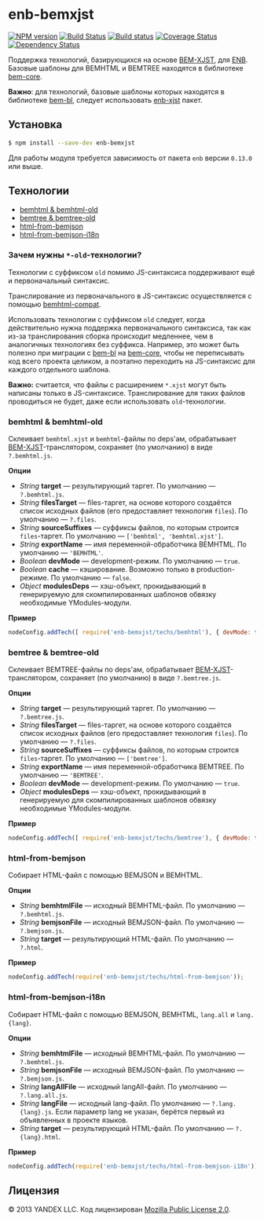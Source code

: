 enb-bemxjst
===========

[![NPM version](https://img.shields.io/npm/v/enb-bemxjst.svg?style=flat)](https://www.npmjs.org/package/enb-bemxjst) [![Build Status](https://img.shields.io/travis/enb-bem/enb-bemxjst/master.svg?style=flat&label=tests)](https://travis-ci.org/enb-bem/enb-bemxjst) [![Build status](https://img.shields.io/appveyor/ci/blond/enb-bemxjst.svg?style=flat&label=windows)](https://ci.appveyor.com/project/blond/enb-bemxjst) [![Coverage Status](https://img.shields.io/coveralls/enb-bem/enb-bemxjst.svg?style=flat)](https://coveralls.io/r/enb-bem/enb-bemxjst?branch=master) [![Dependency Status](https://img.shields.io/david/enb-bem/enb-bemxjst.svg?style=flat)](https://david-dm.org/enb-bem/enb-bemxjst)

Поддержка технологий, базирующихся на основе [BEM-XJST](https://ru.bem.info/tools/templating-engines/bemxjst/), для [ENB](https://github.com/enb-make/enb.git).
Базовые шаблоны для BEMHTML и BEMTREE находятся в библиотеке [bem-core](https://ru.bem.info/libs/bem-core/v2.3.0/).

**Важно**: для технологий, базовые шаблоны которых находятся в библиотеке [bem-bl](https://ru.bem.info/libs/bem-bl/), следует использовать [enb-xjst](https://github.com/enb-bem/enb-xjst) пакет.

Установка
---------
```sh
$ npm install --save-dev enb-bemxjst
```

Для работы модуля требуется зависимость от пакета `enb` версии `0.13.0` или выше.

Технологии
----------

* [bemhtml & bemhtml-old](#bemhtml--bemhtml-old)
* [bemtree & bemtree-old](#bemtree--bemtree-old)
* [html-from-bemjson](#html-from-bemjson)
* [html-from-bemjson-i18n](#html-from-bemjson-i18n)

### Зачем нужны `*-old`-технологии?
Технологии с суффиксом `old` помимо JS-синтаксиса поддерживают ещё и первоначальный синтаксис.

Транслирование из первоначального в JS-синтаксис осуществляется с помощью [bemhtml-compat](https://github.com/bem/bemhtml-compat).

Использовать технологии с суффиксом `old` следует, когда действительно нужна поддержка первоначального синтаксиса, так как из-за транслирования сборка происходит медленнее, чем в аналогичных технологиях без суффикса.
Например, это может быть полезно при миграции c [bem-bl](https://github.com/bem/bem-bl.git) на [bem-core](https://github.com/bem/bem-core), чтобы не переписывать код всего проекта целиком, а поэтапно переходить на JS-синтаксис для каждого отдельного шаблона.

**Важно:** считается, что файлы с расширением `*.xjst` могут быть написаны только в JS-синтаксисе. Транслирование для таких файлов проводиться не будет, даже если использовать `old`-технологии.

### bemhtml & bemhtml-old

Склеивает `bemhtml.xjst` и `bemhtml`-файлы по deps'ам, обрабатывает [BEM-XJST](https://ru.bem.info/tools/templating-engines/bemxjst/)-транслятором, сохраняет (по умолчанию) в виде `?.bemhtml.js`.

**Опции**

* *String* **target** — результирующий таргет. По умолчанию — `?.bemhtml.js`.
* *String* **filesTarget** — files-таргет, на основе которого создаётся список исходных файлов (его предоставляет технология `files`). По умолчанию — `?.files`.
* *String* **sourceSuffixes** — суффиксы файлов, по которым строится `files`-таргет. По умолчанию — `['bemhtml', 'bemhtml.xjst']`.
* *String* **exportName** — имя переменной-обработчика BEMHTML. По умолчанию — `'BEMHTML'`.
* *Boolean* **devMode** — development-режим. По умолчанию — `true`.
* *Boolean* **cache** — кэширование. Возможно только в production-режиме. По умолчанию — `false`.
* *Object* **modulesDeps** — хэш-объект, прокидывающий в генерируемую для скомпилированных шаблонов обвязку необходимые YModules-модули.

**Пример**

```javascript
nodeConfig.addTech([ require('enb-bemxjst/techs/bemhtml'), { devMode: false } ]);
```

### bemtree & bemtree-old

Склеивает BEMTREE-файлы по deps'ам, обрабатывает [BEM-XJST](https://ru.bem.info/tools/templating-engines/bemxjst/)-транслятором, сохраняет (по умолчанию) в виде `?.bemtree.js`.

**Опции**

* *String* **target** — результирующий таргет. По умолчанию — `?.bemtree.js`.
* *String* **filesTarget** — files-таргет, на основе которого создаётся список исходных файлов (его предоставляет технология `files`). По умолчанию — `?.files`.
* *String* **sourceSuffixes** — суффиксы файлов, по которым строится `files`-таргет. По умолчанию — `['bemtree']`.
* *String* **exportName** — имя переменной-обработчика BEMTREE. По умолчанию — `'BEMTREE'`.
* *Boolean* **devMode** — development-режим. По умолчанию — `true`.
* *Object* **modulesDeps** — хэш-объект, прокидывающий в генерируемую для скомпилированных шаблонов обвязку необходимые YModules-модули.

**Пример**

```javascript
nodeConfig.addTech([ require('enb-bemxjst/techs/bemtree'), { devMode: false } ]);
```

### html-from-bemjson

Собирает HTML-файл с помощью BEMJSON и BEMHTML.

**Опции**

* *String* **bemhtmlFile** — исходный BEMHTML-файл. По умолчанию — `?.bemhtml.js`.
* *String* **bemjsonFile** — исходный BEMJSON-файл. По умолчанию — `?.bemjson.js`.
* *String* **target** — результирующий HTML-файл. По умолчанию — `?.html`.

**Пример**

```javascript
nodeConfig.addTech(require('enb-bemxjst/techs/html-from-bemjson'));
```

### html-from-bemjson-i18n

Собирает HTML-файл с помощью BEMJSON, BEMHTML, `lang.all` и `lang.{lang}`.

**Опции**

* *String* **bemhtmlFile** — исходный BEMHTML-файл. По умолчанию — `?.bemhtml.js`.
* *String* **bemjsonFile** — исходный BEMJSON-файл. По умолчанию — `?.bemjson.js`.
* *String* **langAllFile** — исходный langAll-файл. По умолчанию — `?.lang.all.js`.
* *String* **langFile** — исходный lang-файл. По умолчанию — `?.lang.{lang}.js`. Если параметр lang не указан, берётся первый из объявленных в проекте языков.
* *String* **target** — результирующий HTML-файл. По умолчанию — `?.{lang}.html`.

**Пример**

```javascript
nodeConfig.addTech(require('enb-bemxjst/techs/html-from-bemjson-i18n'));
```
Лицензия
--------

© 2013 YANDEX LLC. Код лицензирован [Mozilla Public License 2.0](LICENSE.txt).
